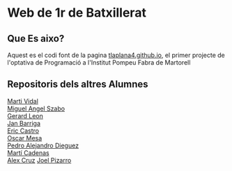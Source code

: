 # Web de 1r de Batxillerat

## Que Es aixo?
Aquest es el codi font de la pagina [tlaplana4.github.io](https://tlaplana4.github.io), el primer projecte de l'optativa de Programació a l'Institut Pompeu Fabra de Martorell

## Repositoris dels altres Alumnes
[Marti Vidal](https://github.com/mvidal401/mvidal401.github.io)\
[Miguel Angel Szabo](https://github.com/mszabo4/mszabo4.github.io)\
[Gerard Leon](https://github.com/gerardleon21/gerardleon21.github.io)\
[Jan Barriga](https://github.com/JanBarriga/jbarriga.github.io)\
[Eric Castro](https://github.com/ecastro4/ecastro4.github.io)\
[Oscar Mesa](https://github.com/omesa4/omesa4.github.io)\
[Pedro Alejandro Dieguez](https://github.com/pdieguez4/pdieguez4.github.io)\
[Martí Cadenas](https://github.com/mcadenas4/mcadenas4.github.io)\
[Alex Cruz](https://github.com/acruz4pompeu/acruz4pompeu.github.io)
[Joel Pizarro](https://github.com/jpizarro4)
